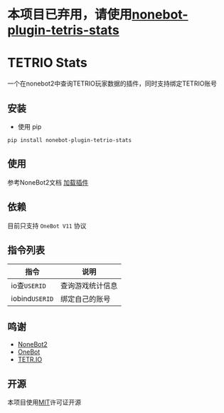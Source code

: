 本项目已弃用，请使用[nonebot-plugin-tetris-stats](https://github.com/shoucandanghehe/nonebot-plugin-tetris-stats)
===
TETRIO Stats
===
一个在nonebot2中查询TETRIO玩家数据的插件，同时支持绑定TETRIO账号

安装
---
* 使用 pip
```
pip install nonebot-plugin-tetrio-stats
```
使用
---
参考NoneBot2文档 [加载插件](https://v2.nonebot.dev/docs/tutorial/plugin/load-plugin/)

依赖
---
目前只支持 `OneBot V11` 协议

指令列表
---

 | 指令 | 说明 |
 | --------- | --------- |
 | io查`USERID` | 查询游戏统计信息 |
 | iobind`USERID` | 绑定自己的账号 |

鸣谢
---
* [NoneBot2](https://v2.nonebot.dev/)
* [OneBot](https://onebot.dev/)
* [TETR.IO](https://tetr.io/)

开源
---
本项目使用[MIT](https://github.com/shoucandanghehe/nonebot-plugin-tetrio-stats/blob/main/LICENSE)许可证开源

